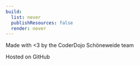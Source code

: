 ```yaml
---
build:
  list: never
  publishResources: false
  render: never
---
```


Made with <3 by the CoderDojo Schöneweide team

Hosted on GitHub
